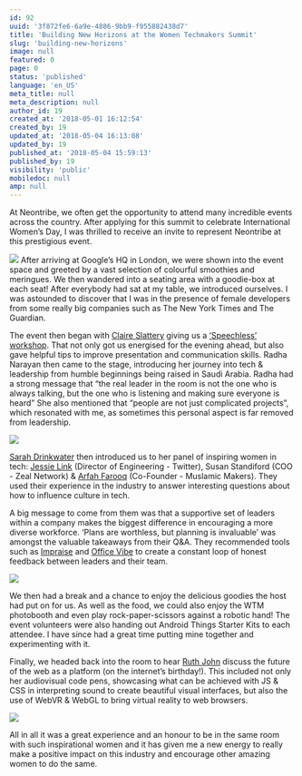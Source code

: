 ```yaml
---
id: 92
uuid: '3f872fe6-6a9e-4886-9bb9-f955882438d7'
title: 'Building New Horizons at the Women Techmakers Summit'
slug: 'building-new-horizons'
image: null
featured: 0
page: 0
status: 'published'
language: 'en_US'
meta_title: null
meta_description: null
author_id: 19
created_at: '2018-05-01 16:12:54'
created_by: 19
updated_at: '2018-05-04 16:13:08'
updated_by: 19
published_at: '2018-05-04 15:59:13'
published_by: 19
visibility: 'public'
mobiledoc: null
amp: null
---
```


At Neontribe, we often get the opportunity to attend many incredible events across the country. After applying for this summit to celebrate International Women’s Day, I was thrilled to receive an invite to represent Neontribe at this prestigious event.

![](/content/images/2018/05/1-3.png)
After arriving at Google’s HQ in London, we were shown into the event space and greeted by a vast selection of colourful smoothies and meringues. We then wandered into a seating area with a goodie-box at each seat! After everybody had sat at my table, we introduced ourselves. I was astounded to discover that I was in the presence of female developers from some really big companies such as The New York Times and The Guardian.

The event then began with [Claire Slattery](https://www.claireslattery.com) giving us a [‘Speechless’ workshop](http://speechlesslive.com/). That not only got us energised for the evening ahead, but also gave helpful tips to improve presentation and communication skills. Radha Narayan then came to the stage, introducing her journey into tech & leadership from humble beginnings being raised in Saudi Arabia. Radha had a strong message that “the real leader in the room is not the one who is always talking, but the one who is listening and making sure everyone is heard” She also mentioned that “people are not just complicated projects”, which resonated with me, as sometimes this personal aspect is far removed from leadership.

![](/content/images/2018/05/4-6.png)

[Sarah Drinkwater](https://twitter.com/sarahdrinkwater) then introduced us to her panel of inspiring women in tech: [Jessie Link](https://twitter.com/mad_typist) (Director of Engineering - Twitter), Susan Standiford (COO - Zeal Network) & [Arfah Farooq](https://twitter.com/Arf_22) (Co-Founder - Muslamic Makers). They used their experience in the industry to answer interesting questions about how to influence culture in tech.

A big message to come from them was that a supportive set of leaders within a company makes the biggest difference in encouraging a more diverse workforce. ‘Plans are worthless, but planning is invaluable’ was amongst the valuable takeaways from their Q&A. They recommended tools such as [Impraise](https://www.impraise.com/) and [Office Vibe](https://www.officevibe.com/) to create a constant loop of honest feedback between leaders and their team.

![](/content/images/2018/05/7-8.png)

We then had a break and a chance to enjoy the delicious goodies the host had put on for us. As well as the food, we could also enjoy the WTM photobooth and even play rock-paper-scissors against a robotic hand! The event volunteers were also handing out Android Things Starter Kits to each attendee. I have since had a great time putting mine together and experimenting with it.

Finally, we headed back into the room to hear [Ruth John](https://twitter.com/Rumyra) discuss the future of the web as a platform (on the internet’s birthday!). This included not only her audiovisual code pens, showcasing what can be achieved with JS & CSS in interpreting sound to create beautiful visual interfaces, but also the use of WebVR & WebGL to bring virtual reality to web browsers.

![](/content/images/2018/05/9-11.png)

All in all it was a great experience and an honour to be in the same room with such inspirational women and it has given me a new energy to really make a positive impact on this industry and encourage other amazing women to do the same.
